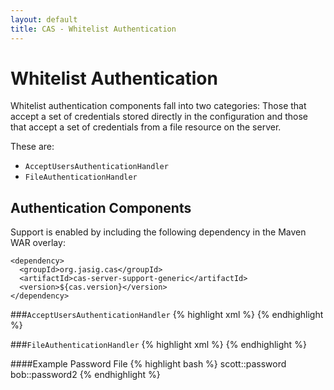 ```yaml
---
layout: default
title: CAS - Whitelist Authentication
---
```



# Whitelist Authentication
Whitelist authentication components fall into two categories: Those that accept a set of credentials stored directly in the configuration and those that accept a set of credentials from a file resource on the server.

These are:
* `AcceptUsersAuthenticationHandler`
* `FileAuthenticationHandler`


## Authentication Components
Support is enabled by including the following dependency in the Maven WAR overlay:

    <dependency>
      <groupId>org.jasig.cas</groupId>
      <artifactId>cas-server-support-generic</artifactId>
      <version>${cas.version}</version>
    </dependency>


###`AcceptUsersAuthenticationHandler`
{% highlight xml %}
<bean class="org.jasig.cas.adaptors.generic.AcceptUsersAuthenticationHandler">
    <property name="users">
       <map>
          <entry key="scott" value="password" />
       </map>
    </property>
</bean>
{% endhighlight %}



###`FileAuthenticationHandler`
{% highlight xml %}
<bean class="org.jasig.cas.adaptors.generic.FileAuthenticationHandler"
   p:fileName="file:/opt/cas/file_of_passwords.txt" />
{% endhighlight %}


####Example Password File
{% highlight bash %}
scott::password
bob::password2
{% endhighlight %}



